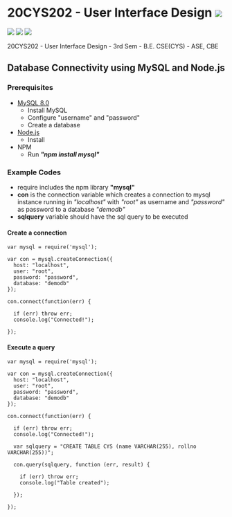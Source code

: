 # 20CYS202 - User Interface Design ![](https://img.shields.io/badge/-Live-brightgreen)
![](https://img.shields.io/badge/Batch-21CYS-lightgreen) ![](https://img.shields.io/badge/UG-blue) ![](https://img.shields.io/badge/Subject-UID-blue)

20CYS202  - User Interface Design - 3rd Sem - B.E. CSE(CYS) - ASE, CBE

## Database Connectivity using MySQL and Node.js

### Prerequisites

 - [MySQL 8.0 ](https://dev.mysql.com/downloads/mysql/)
    - Install MySQL
    - Configure "username" and "password"
    - Create a database 
 - [Node.js](https://nodejs.org/en/download/)
    - Install
 - NPM
    - Run **_"npm install mysql"_**
    

### Example Codes

 - require includes the npm library **"mysql"**
 - **con** is the connection variable which creates a connection to mysql instance running in _"localhost"_ with _"root"_ as username and _"password"_ as password to
   a database _"demodb"_
 - **sqlquery** variable should have the sql query to be executed
   

#### Create a connection 

```
var mysql = require('mysql');

var con = mysql.createConnection({
  host: "localhost",
  user: "root",
  password: "password",
  database: "demodb"
});

con.connect(function(err) {

  if (err) throw err;
  console.log("Connected!");
  
});

```

#### Execute a query

```
var mysql = require('mysql');

var con = mysql.createConnection({
  host: "localhost",
  user: "root",
  password: "password",
  database: "demodb"
});

con.connect(function(err) {

  if (err) throw err;
  console.log("Connected!");
  
  var sqlquery = "CREATE TABLE CYS (name VARCHAR(255), rollno VARCHAR(255))";
  
  con.query(sqlquery, function (err, result) {
  
    if (err) throw err;
    console.log("Table created");
    
  });
  
});
```
